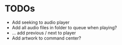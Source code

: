 # TODOs

* Add seeking to audio player
* Add all audio files in folder to queue when playing?
* ... add previous / next to player
* Add artwork to command center?

